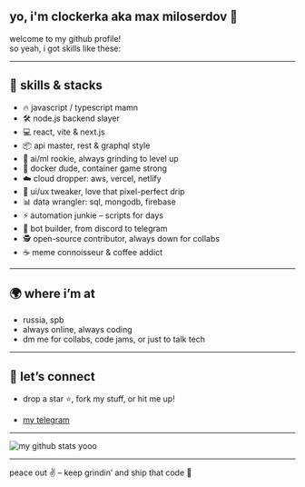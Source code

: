 ## yo, i'm clockerka aka max miloserdov 👋

welcome to my github profile!  
so yeah, i got skills like these:

---

## 🚀 skills & stacks

- 🔥 javascript / typescript mamn
- 🛠️ node.js backend slayer
- 💻 react, vite & next.js
- 📦 api master, rest & graphql style
- 🧠 ai/ml rookie, always grinding to level up
- 🐳 docker dude, container game strong
- ☁️ cloud dropper: aws, vercel, netlify
- 🎨 ui/ux tweaker, love that pixel-perfect drip
- 📊 data wrangler: sql, mongodb, firebase
- ⚡ automation junkie – scripts for days
- 🤖 bot builder, from discord to telegram
- 🕵️ open-source contributor, always down for collabs
- ☕ meme connoisseur & coffee addict

---

## 🌍 where i’m at

- russia, spb
- always online, always coding
- dm me for collabs, code jams, or just to talk tech

---

## 🧩 let’s connect

- drop a star ⭐, fork my stuff, or hit me up!
<!-- [my x(formerly twitter)](https://x.com/sloykassvishney) | [my discord](https://discord.com/users/1316072183545724951) | [my telegram](https://t.me/clockerka) | my imstagram and threads is banned rn((( -->
- [my telegram](https://t.me/clockerka)
  
---


![my github stats yooo](https://github-readme-stats.vercel.app/api?username=clockerka&show_icons=true&theme=default)

---

peace out ✌️ – keep grindin’ and ship that code 🚀
